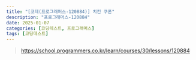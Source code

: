 ```yaml
---
title: "[코테(프로그래머스-120884)] 치킨 쿠폰"
description: "프로그래머스-120884"
date: 2025-01-07
categories: [코딩테스트, 프로그래머스]
tags: [코딩테스트]
---
```




> https://school.programmers.co.kr/learn/courses/30/lessons/120884



